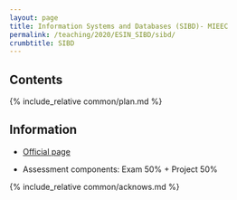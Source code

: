 ```yaml
---
layout: page
title: Information Systems and Databases (SIBD)- MIEEC
permalink: /teaching/2020/ESIN_SIBD/sibd/
crumbtitle: SIBD
---
```


## Contents 

{% include_relative common/plan.md %}

## Information

- [Official page](https://sigarra.up.pt/feup/pt/ucurr_geral.ficha_uc_view?pv_ocorrencia_id=436868)

- Assessment components: Exam 50% + Project 50%

{% include_relative common/acknows.md %}
